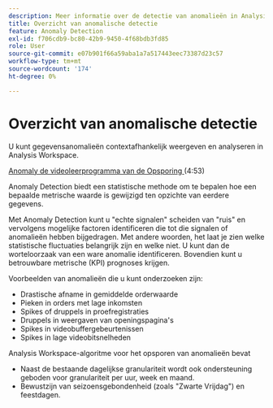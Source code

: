 ```yaml
---
description: Meer informatie over de detectie van anomalieën in Analysis Workspace.
title: Overzicht van anomalische detectie
feature: Anomaly Detection
exl-id: f706cdb9-bc80-42b9-9450-4f68bdb3fd85
role: User
source-git-commit: e07b901f66a59aba1a7a517443eec73387d23c57
workflow-type: tm+mt
source-wordcount: '174'
ht-degree: 0%

---
```


# Overzicht van anomalische detectie

U kunt gegevensanomalieën contextafhankelijk weergeven en analyseren in Analysis Workspace.

[ Anomaly de videoleerprogramma van de Opsporing ](https://experienceleague.adobe.com/docs/analytics-learn/tutorials/data-science/anomaly-detection-in-analysis-workspace.html) (4:53)

Anomaly Detection biedt een statistische methode om te bepalen hoe een bepaalde metrische waarde is gewijzigd ten opzichte van eerdere gegevens.

Met Anomaly Detection kunt u &quot;echte signalen&quot; scheiden van &quot;ruis&quot; en vervolgens mogelijke factoren identificeren die tot die signalen of anomalieën hebben bijgedragen. Met andere woorden, het laat je zien welke statistische fluctuaties belangrijk zijn en welke niet. U kunt dan de worteloorzaak van een ware anomalie identificeren. Bovendien kunt u betrouwbare metrische (KPI) prognoses krijgen.

Voorbeelden van anomalieën die u kunt onderzoeken zijn:

* Drastische afname in gemiddelde orderwaarde
* Pieken in orders met lage inkomsten
* Spikes of druppels in proefregistraties
* Druppels in weergaven van openingspagina&#39;s
* Spikes in videobuffergebeurtenissen
* Spikes in lage videobitsnelheden

Analysis Workspace-algoritme voor het opsporen van anomalieën bevat

* Naast de bestaande dagelijkse granulariteit wordt ook ondersteuning geboden voor granulariteit per uur, week en maand.
* Bewustzijn van seizoensgebondenheid (zoals &quot;Zwarte Vrijdag&quot;) en feestdagen.
